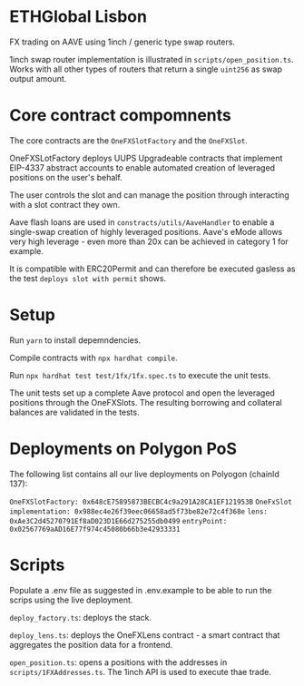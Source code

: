 # ETHGlobal Lisbon

FX trading on AAVE using 1inch / generic type swap routers.

1inch swap router implementation is illustrated in `scripts/open_position.ts`. Works with all other types of routers that return a single `uint256` as swap output amount. 

# Core contract compomnents

The core contracts are the `OneFXSlotFactory` and the `OneFXSlot`.

OneFXSLotFactory deploys UUPS Upgradeable contracts that implement EIP-4337 abstract accounts to enable automated creation of leveraged positions on the user's behalf.

The user controls the slot and can manage the position through interacting with a slot contract they own.

Aave flash loans are used in `constracts/utils/AaveHandler` to enable a single-swap creation of highly leveraged positions. Aave's eMode allows very high leverage - even more than 20x can be achieved in category 1 for example.

It is compatible with ERC20Permit and can therefore be executed gasless as the test `deploys slot with permit` shows.

# Setup

Run `yarn` to install depemndencies.

Compile contracts with `npx hardhat compile`.

Run `npx hardhat test test/1fx/1fx.spec.ts` to execute the unit tests.

The unit tests set up a complete Aave protocol and open the leveraged positions through the OneFXSlots. The resulting borrowing and collateral balances are validated in the tests.

# Deployments on Polygon PoS

The following list contains all our live deployments on Polyogon (chainId 137):

`OneFXSlotFactory: 0x648cE75895873BECBC4c9a291A28CA1EF121953B`
`OneFxSlot implementation: 0x988ec4e26f39eec06658ad5f73be82e72c4f368e`
`lens:  0xAe3C2d45270791Ef8aD023D1E66d275255db0499`
`entryPoint: 0x02567769aAD16E77f974c45080b66b3e42933331`


# Scripts

Populate a .env file as suggested in .env.example to be able to run the scrips using the live deployment.

`deploy_factory.ts`: deploys the stack.

`deploy_lens.ts`: deploys the OneFXLens contract - a smart contract that aggregates the position data for a frontend.

`open_position.ts`: opens a positions with the addresses in `scripts/1FXAddresses.ts`. The 1inch API is used to execute thae trade.